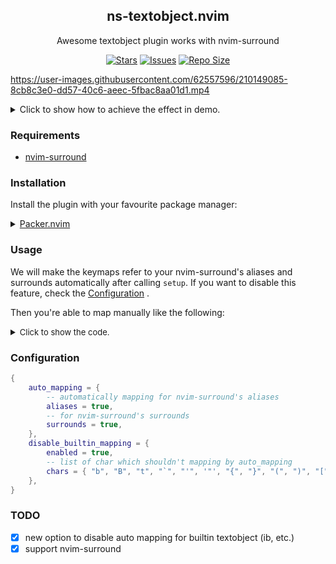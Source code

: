 <p align="center">
  <h2 align="center">ns-textobject.nvim</h2>
</p>

<p align="center">
    Awesome textobject plugin works with nvim-surround 
</p>

<p align="center">
	<a href="https://github.com/XXiaoA/ns-textobject.nvim/stargazers">
		<img alt="Stars" src="https://img.shields.io/github/stars/XXiaoA/ns-textobject.nvim?style=for-the-badge&logo=starship&color=C9CBFF&logoColor=D9E0EE&labelColor=302D41"></a>
	<a href="https://github.com/XXiaoA/ns-textobject.nvim/issues">
		<img alt="Issues" src="https://img.shields.io/github/issues/XXiaoA/ns-textobject.nvim?style=for-the-badge&logo=bilibili&color=F5E0DC&logoColor=D9E0EE&labelColor=302D41"></a>
	<a href="https://github.com/XXiaoA/ns-textobject.nvim">
		<img alt="Repo Size" src="https://img.shields.io/github/repo-size/XXiaoA/ns-textobject.nvim?color=%23DDB6F2&label=SIZE&logo=codesandbox&style=for-the-badge&logoColor=D9E0EE&labelColor=302D41"/></a>
</p>

https://user-images.githubusercontent.com/62557596/210149085-8cb8c3e0-dd57-40c6-aeec-5fbac8aa01d1.mp4
<details>
<summary>Click to show how to achieve the effect in demo.</summary>

```lua
require("ns-textobject").setup({})

-- from https://github.com/kylechui/nvim-surround/discussions/53#discussioncomment-3134891
-- move the following callback into `~/.config/nvim/after/ftplugin/markdown.lua`
require("nvim-surround").buffer_setup({
    surrounds = {
        ["l"] = {
            add = function()
                local clipboard = vim.fn.getreg("+"):gsub("\n", "")
                return {
                    { "[" },
                    { "](" .. clipboard .. ")" },
                }
            end,
            find = "%b[]%b()",
            delete = "^(%[)().-(%]%b())()$",
            change = {
                target = "^()()%b[]%((.-)()%)$",
                replacement = function()
                    local clipboard = vim.fn.getreg("+"):gsub("\n", "")
                    return {
                        { "" },
                        { clipboard },
                    }
                end,
            },
        },
    }
})
```

</details>


### Requirements

- [nvim-surround](https://github.com/kylechui/nvim-surround)


### Installation

Install the plugin with your favourite package manager:

<details>
	<summary><a href="https://github.com/wbthomason/packer.nvim">Packer.nvim</a></summary>

```lua
use({
    "XXiaoA/ns-textobject.nvim",
    after = "nvim-surround",
    config = function()
        require("ns-textobject").setup({
            -- your configuration here
            -- or just left empty to use defaluts
        })
    end
})
```
</details>


### Usage

We will make the keymaps refer to your nvim-surround's aliases and surrounds automatically after calling `setup`. If you want to disable this feature, check the [Configuration](#Configuration) . <br>

Then you're able to map manually like the following:

<details>
<summary><font size="2" color="">Click to show the code.</font></summary>

```lua
local nstextobject = require("ns-textobject")

vim.keymap.set({ "x", "o" }, "aq", function()
    -- First parameter means a alias or surround of nvim-surround
    -- The second one has two choice: `a` means around or `i` means inside
    nstextobject.create_textobj("q", "a")
end, { desc = "Around the quote" })
vim.keymap.set({ "x", "o" }, "iq", function()
    nstextobject.create_textobj("q", "i")
end, { desc = "Inside the quote" })

-- Or a simple way:
-- First parameter means a alias or surround of nvim-surround
-- The second one used to add the description for keymap
nstextobject.map_textobj("q", "quotes")
```
</details>


### Configuration
```lua
{
    auto_mapping = {
        -- automatically mapping for nvim-surround's aliases
        aliases = true,
        -- for nvim-surround's surrounds
        surrounds = true,
    },
    disable_builtin_mapping = {
        enabled = true,
        -- list of char which shouldn't mapping by auto_mapping
        chars = { "b", "B", "t", "`", "'", '"', "{", "}", "(", ")", "[", "]", "<", ">" },
    },
}
```


### TODO
- [x] new option to disable auto mapping for builtin textobject (ib, etc.)
- [x] support nvim-surround
